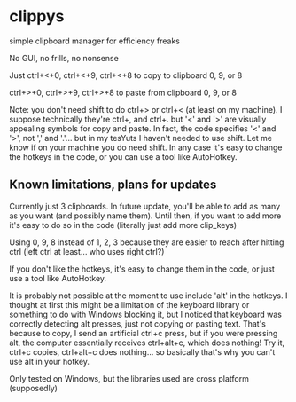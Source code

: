 # clippys
simple clipboard manager for efficiency freaks

No GUI, no frills, no nonsense

Just ctrl+<+0, ctrl+<+9, ctrl+<+8 to copy to clipboard 0, 9, or 8

ctrl+>+0, ctrl+>+9, ctrl+>+8 to paste from clipboard 0, 9, or 8

Note: you don't need shift to do ctrl+> or ctrl+< (at least on my machine). I suppose technically they're ctrl+, and ctrl+. but '<' and '>' are visually appealing symbols for copy and paste. In fact, the code specifies '<' and '>', not ',' and '.'... but in my tesYuts I haven't needed to use shift. Let me know if on your machine you do need shift. In any case it's easy to change the hotkeys in the code, or you can use a tool like AutoHotkey. 

## Known limitations, plans for updates

Currently just 3 clipboards. In future update, you'll be able to add as many as you want (and possibly name them). Until then, if you want to add more it's easy to do so in the code (literally just add more clip_keys)

Using 0, 9, 8 instead of 1, 2, 3 because they are easier to reach after hitting ctrl (left ctrl at least... who uses right ctrl?)

If you don't like the hotkeys, it's easy to change them in the code, or just use a tool like AutoHotkey. 

It is probably not possible at the moment to use include 'alt' in the hotkeys. I thought at first this might be a limitation of the keyboard library or something to do with Windows blocking it, but I noticed that keyboard was correctly detecting alt presses, just not copying or pasting text. That's because to copy, I send an artificial ctrl+c press, but if you were pressing alt, the computer essentially receives ctrl+alt+c, which does nothing! Try it, ctrl+c copies, ctrl+alt+c does nothing... so basically that's why you can't use alt in your hotkey. 

Only tested on Windows, but the libraries used are cross platform (supposedly)
